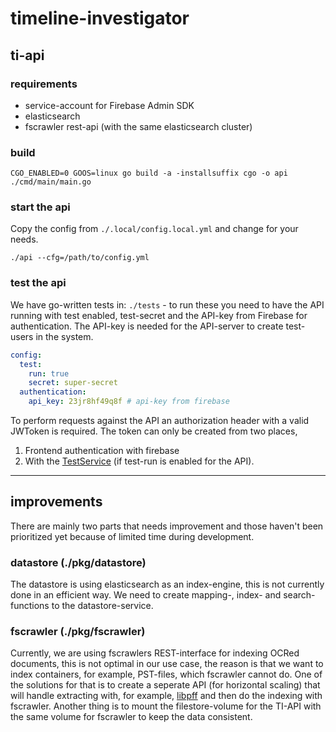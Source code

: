 # timeline-investigator

## ti-api

### requirements
 - service-account for Firebase Admin SDK
 - elasticsearch
 - fscrawler rest-api (with the same elasticsearch cluster)

### build

`CGO_ENABLED=0 GOOS=linux go build -a -installsuffix cgo -o api ./cmd/main/main.go`

### start the api

Copy the config from `./.local/config.local.yml` and change for your needs.

`./api --cfg=/path/to/config.yml`

### test the api

We have go-written tests in: `./tests` - to run these you need to have the API running with test enabled, test-secret and the API-key from Firebase for authentication. The API-key is needed for the API-server to create test-users in the system.

```yaml
config:
  test:
    run: true
    secret: super-secret
  authentication:
    api_key: 23jr8hf49q8f # api-key from firebase
```

To perform requests against the API an authorization header with a valid JWToken is required. The token can only be created from two places, 

1. Frontend authentication with firebase
2. With the [TestService](https://github.com/avian-digital-forensics/timeline-investigator/tree/main/pkg/services#testservice) (if test-run is enabled for the API). 

___

## improvements

There are mainly two parts that needs improvement and those haven't been prioritized yet because of limited time during development.

### datastore (./pkg/datastore)

The datastore is using elasticsearch as an index-engine, this is not currently done in an efficient way. We need to create mapping-, index- and search-functions to the datastore-service.

### fscrawler (./pkg/fscrawler)

Currently, we are using fscrawlers REST-interface for indexing OCRed documents, this is not optimal in our use case, the reason is that we want to index containers, for example, PST-files, which fscrawler cannot do. One of the solutions for that is to create a seperate API (for horizontal scaling) that will handle extracting with, for example, [libpff](https://github.com/libyal/libpff) and then do the indexing with fscrawler. Another thing is to mount the filestore-volume for the TI-API with the same volume for fscrawler to keep the data consistent.

